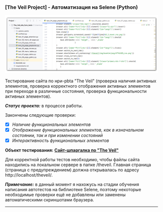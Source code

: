 ### [The Veil Project] - Автоматизация на Selene (Python)

![git_pic](https://github.com/OQASergey/The_Veil_site_func_tests/raw/master/pics/title.png)

Тестирование сайта по нри-pbta "The Veil" (проверка наличия активных элементов, проверка корректного отображения активных элементов при переходе в различные состояния, проверка функциональности активных элементов).

***Статус проекта:*** в процессе работы.

Закончены следующие проверки:

-[x] *Наличие функциональных элементов*
- [x] *Отображение функциональных элементов, как в изначальном состоянии, так и при изменении состояний*
- [x] *Интерактивность функциональных элементов*

**Объект тестирования:** **[Сайт-шпаргалка по "The Veil"](https://github.com/OQASergey/The_Veil_site#readme)** 

Для корректной работы тестов необходимо, чтобы файлы сайта находились на локальном сервере в папке /theveil. Главная страница (страница с предупреждением) должна открывалась по адресу http://localhost/theveil/.

***Примечание:*** в данный момент я нахожусь на стадии обучения написания автотестов на библиотеке Selene, поэтому некоторые необходимые проверки ещё не добавлены или заменены автоматическими скриншотами браузера.

---
